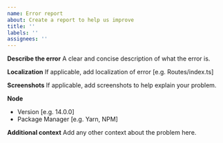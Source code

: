 ```yaml
---
name: Error report
about: Create a report to help us improve
title: ''
labels: ''
assignees: ''
---
```


**Describe the error**
A clear and concise description of what the error is.

**Localization**
If applicable, add localization of error [e.g. Routes/index.ts]

**Screenshots**
If applicable, add screenshots to help explain your problem.

**Node**

- Version [e.g. 14.0.0]
- Package Manager [e.g. Yarn, NPM]

**Additional context**
Add any other context about the problem here.
